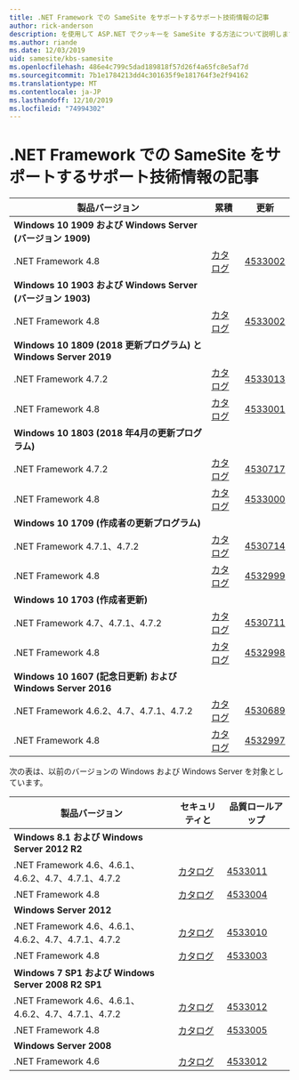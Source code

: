 ```yaml
---
title: .NET Framework での SameSite をサポートするサポート技術情報の記事
author: rick-anderson
description: を使用して ASP.NET でクッキーを SameSite する方法について説明します。
ms.author: riande
ms.date: 12/03/2019
uid: samesite/kbs-samesite
ms.openlocfilehash: 486e4c799c5dad189818f57d26f4a65fc8e5af7d
ms.sourcegitcommit: 7b1e1784213dd4c301635f9e181764f3e2f94162
ms.translationtype: MT
ms.contentlocale: ja-JP
ms.lasthandoff: 12/10/2019
ms.locfileid: "74994302"
---
```

# <a name="kb-articles-that-support-samesite-in-net-framework"></a>.NET Framework での SameSite をサポートするサポート技術情報の記事

| 製品バージョン | 累積 | 更新 |
| ------------- | ------------- | --- |
| **Windows 10 1909 および Windows Server (バージョン 1909)** | | |
| .NET Framework 4.8  | [カタログ](http://www.catalog.update.microsoft.com/Search.aspx?q=4533002)  | [4533002](https://support.microsoft.com/en-us/help/4533002) |
| **Windows 10 1903 および Windows Server (バージョン 1903)** | | |
| .NET Framework 4.8  | [カタログ](http://www.catalog.update.microsoft.com/Search.aspx?q=4533002)  | [4533002](https://support.microsoft.com/en-us/help/4533002) |
| **Windows 10 1809 (2018 更新プログラム) と Windows Server 2019** | |
| .NET Framework 4.7.2  | [カタログ](http://www.catalog.update.microsoft.com/Search.aspx?q=4533013)  | [4533013](https://support.microsoft.com/en-us/help/4533013) |
| .NET Framework 4.8  | [カタログ](http://www.catalog.update.microsoft.com/Search.aspx?q=4533001)  | [4533001](https://support.microsoft.com/en-us/help/4533001) |
| **Windows 10 1803 (2018 年4月の更新プログラム)** | |
| .NET Framework 4.7.2  | [カタログ](http://www.catalog.update.microsoft.com/Search.aspx?q=4530717)  | [4530717](https://support.microsoft.com/en-us/help/4530717) |
| .NET Framework 4.8  | [カタログ](http://www.catalog.update.microsoft.com/Search.aspx?q=4533000)  | [4533000](https://support.microsoft.com/en-us/help/4533000) |
| **Windows 10 1709 (作成者の更新プログラム)** | |
| .NET Framework 4.7.1、4.7.2  | [カタログ](http://www.catalog.update.microsoft.com/Search.aspx?q=4530714)  | [4530714](https://support.microsoft.com/en-us/help/4530714) |
| .NET Framework 4.8  | [カタログ](http://www.catalog.update.microsoft.com/Search.aspx?q=4532999)  | [4532999](https://support.microsoft.com/en-us/help/4532999) |
| **Windows 10 1703 (作成者更新)** | |
| .NET Framework 4.7、4.7.1、4.7.2  | [カタログ](http://www.catalog.update.microsoft.com/Search.aspx?q=4530711)  | [4530711](https://support.microsoft.com/en-us/help/4530711) |
| .NET Framework 4.8  | [カタログ](http://www.catalog.update.microsoft.com/Search.aspx?q=4532998)  | [4532998](https://support.microsoft.com/en-us/help/4532998) |
| **Windows 10 1607 (記念日更新) および Windows Server 2016** | |
| .NET Framework 4.6.2、4.7、4.7.1、4.7.2 | [カタログ](http://www.catalog.update.microsoft.com/Search.aspx?q=4530689)  | [4530689](https://support.microsoft.com/en-us/help/4530689) |
| .NET Framework 4.8  | [カタログ](http://www.catalog.update.microsoft.com/Search.aspx?q=4532997)  | [4532997](https://support.microsoft.com/en-us/help/4532997) |

次の表は、以前のバージョンの Windows および Windows Server を対象としています。

| 製品バージョン | セキュリティと | 品質ロールアップ |
| ------------- | ------------- | --- |
| **Windows 8.1 および Windows Server 2012 R2** | |
| .NET Framework 4.6、4.6.1、4.6.2、4.7、4.7.1、4.7.2 | [カタログ](http://www.catalog.update.microsoft.com/Search.aspx?q=4533011)  | [4533011](https://support.microsoft.com/en-us/help/4533011) |
| .NET Framework 4.8  | [カタログ](http://www.catalog.update.microsoft.com/Search.aspx?q=4533004)  | [4533004](https://support.microsoft.com/en-us/help/4533004) |
| **Windows Server 2012** | |
| .NET Framework 4.6、4.6.1、4.6.2、4.7、4.7.1、4.7.2 | [カタログ](http://www.catalog.update.microsoft.com/Search.aspx?q=4533010)  | [4533010](https://support.microsoft.com/en-us/help/4533010) |
| .NET Framework 4.8  | [カタログ](http://www.catalog.update.microsoft.com/Search.aspx?q=4533003)  | [4533003](https://support.microsoft.com/en-us/help/4533003) |
| **Windows 7 SP1 および Windows Server 2008 R2 SP1** | |
| .NET Framework 4.6、4.6.1、4.6.2、4.7、4.7.1、4.7.2 | [カタログ](http://www.catalog.update.microsoft.com/Search.aspx?q=4533012)  | [4533012](https://support.microsoft.com/en-us/help/4533012) |
| .NET Framework 4.8  | [カタログ](http://www.catalog.update.microsoft.com/Search.aspx?q=4533005)  | [4533005](https://support.microsoft.com/en-us/help/4533005) |
| **Windows Server 2008** | |
| .NET Framework 4.6  | [カタログ](http://www.catalog.update.microsoft.com/Search.aspx?q=4533012)  | [4533012](https://support.microsoft.com/en-us/help/4533012) |